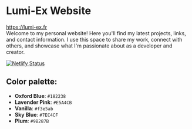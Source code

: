 # Lumi-Ex Website
https://lumi-ex.fr <br>
Welcome to my personal website! Here you'll find my latest projects, links, and contact information. I use this space to share my work, connect with others, and showcase what I'm passionate about as a developer and creator.

[![Netlify Status](https://api.netlify.com/api/v1/badges/9c2c979d-dd24-4fca-81a9-328c1c24d2f0/deploy-status)](https://app.netlify.com/sites/lumi-ex/deploys)

## Color palette:
- **Oxford Blue**: `#182238`
- **Lavender Pink**: `#E5A4CB`
- **Vanilla**: `#f3e5ab`
- **Sky Blue**: `#7EC4CF`
- **Plum**: `#9B287B`
